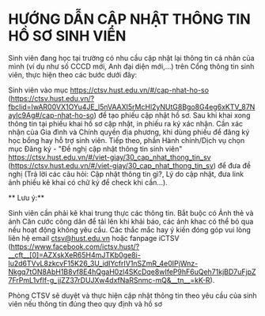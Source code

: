 # HƯỚNG DẪN CẬP NHẬT THÔNG TIN HỒ SƠ SINH VIÊN

 
Sinh viên đang học tại trường có nhu cầu cập nhật lại thông tin cá nhân của mình (ví dụ như số CCCD mới, Anh đại diện mới,...) trên Cổng thông tin sinh viên, thực hiện theo các bước dưới đây:

Sinh viên vào mục https://ctsv.hust.edu.vn/#/cap-nhat-ho-so (https://ctsv.hust.edu.vn/?fbclid=IwAR00VX1OYu4JE_l5nVAAXI5rMcHl2yNUtG8Bgo8G4eg6xKTV_87NayIc9Ag#/cap-nhat-ho-so) để tạo phiếu cập nhật hồ sơ.
Sau khi khai xong thông tin tại phiếu khai hồ sơ cập nhật, in phiếu ra ký xác nhận. Cần xác nhận của Gia đình và Chính quyền địa phương, khi dùng phiếu để đăng ký học bổng hay hỗ trợ sinh viên.
Tiếp theo, phần Hành chính/Dịch vụ chọn mục Đăng ký - "Đề nghị cập nhật thông tin sinh viên" https://ctsv.hust.edu.vn/#/viet-giay/30_cap_nhat_thong_tin_sv (https://ctsv.hust.edu.vn/#/viet-giay/30_cap_nhat_thong_tin_sv) để đưa đề nghị (Trả lời các câu hỏi: Cập nhật thông tin gì?, Lý do cập nhật, đưa link ảnh phiếu kê khai có chữ ký để check khi cần...).

** Lưu ý:**

Sinh viên cần phải kê khai trung thực các thông tin.
Bắt buộc có Ảnh thẻ và ảnh Căn cước công dân để tải lên khi khải báo, các ảnh khac có thể bỏ qua nếu hoạt động không yêu cầu.
Các thắc mắc hay ý kiến đóng góp vui lòng liên hệ email ctsv@hust.edu.vn hoặc fanpage iCTSV (https://www.facebook.com/ictsv.hust/?__cft__[0]=AZXskXeR65H4mJTKb0ge8i-lu2d6TVvL8zkcvF15K26_3U_idIYcfrIV1nSZmR_4e0IPjWnz-Nkgq7tON8AbH1B8vf8E4hQgaH0zl4SKcDqe8wIfeP9hF6uQeh71kjBD7uFjpZ7FrPmL1vfIf-g_jjZZ37rDUJXw4dxfNaRSnmc-mQ&__tn__=kK-R).

Phòng CTSV sẽ duyệt và thực hiện cập nhật thông tin theo yêu cầu của sinh viên nếu thông tin đúng theo quy định và hồ sơ